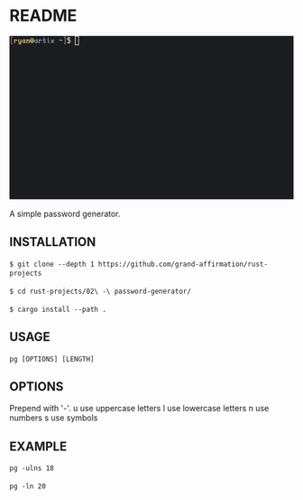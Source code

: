 # README

![](preview.gif)

A simple password generator.

## INSTALLATION

	$ git clone --depth 1 https://github.com/grand-affirmation/rust-projects
	
	$ cd rust-projects/02\ -\ password-generator/

	$ cargo install --path .

## USAGE
	
	pg [OPTIONS] [LENGTH]

## OPTIONS 
Prepend with '-'.
	u   use uppercase letters
        l   use lowercase letters
        n   use numbers
        s   use symbols

## EXAMPLE 
	
	pg -ulns 18
        
	pg -ln 20

